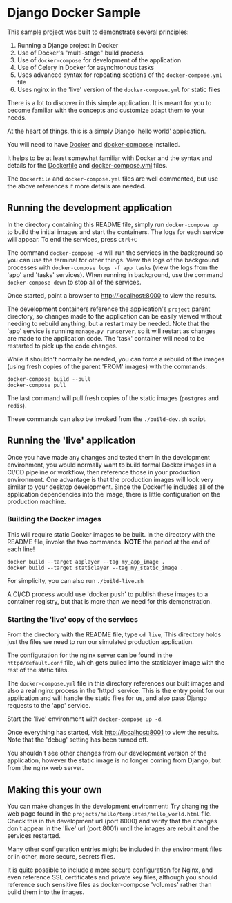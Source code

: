 # Django Docker Sample #

This sample project was built to demonstrate several principles:

  1. Running a Django project in Docker
  2. Use of Docker's "multi-stage" build process
  3. Use of `docker-compose` for development of the application
  4. Use of Celery in Docker for asynchronous tasks
  5. Uses advanced syntax for repeating sections of the `docker-compose.yml` file
  6. Uses nginx in the 'live' version of the `docker-compose.yml` for static files

There is a lot to discover in this simple application.  It is meant for you to become familiar with 
the concepts and customize adapt them to your needs.

At the heart of things, this is a simply Django 'hello world' application.

You will need to have [Docker](https://docs.docker.com/get-docker/) and [docker-compose](https://docs.docker.com/compose/install/) installed.

It helps to be at least somewhat familiar with Docker and the syntax and details 
for the [Dockerfile](https://docs.docker.com/engine/reference/builder/) 
and [docker-compose.yml](https://docs.docker.com/compose/compose-file/) files.

The `Dockerfile` and `docker-compose.yml` files are well commented, but use the above references if more details are needed.


## Running the development application ##

In the directory containing this README file, simply run `docker-compose up` to build the initial images and start the containers. The
logs for each service will appear.  To end the services, press `Ctrl+C`

The command `docker-compose -d` will run the services in the background so you can use the terminal for other things. 
View the logs of the background processes with `docker-compose logs -f app tasks` (view the logs from the 'app' and 'tasks' services).
When running in background, use the command `docker-compose down` to stop all of the services.

Once started, point a browser to [http://localhost:8000](http://localhost:8000) to view the
results.

The development containers reference the application's `project` parent directory, so changes made to the 
application can be easily viewed without needing to rebuild anything, but a restart may be needed.
Note that the 'app' service is running `manage.py runserver`, so it will restart as changes are
made to the application code.  The 'task' container will need to be restarted to pick up the
code changes.

While it shouldn't normally be needed, you can force a rebuild of the images (using
fresh copies of the parent 'FROM' images) with the commands:

    docker-compose build --pull 
    docker-compose pull

The last command will pull fresh copies of the static images (`postgres` and `redis`).

These commands can also be invoked from the `./build-dev.sh` script.

## Running the 'live' application ##

Once you have made any changes and tested them in the development environment, you would normally want to build
formal Docker images in a CI/CD pipeline or workflow, then reference those in your production
environment.  One advantage is that the production images will look very similar to your
desktop development.  Since the Dockerfile includes all of the application dependencies into the image, there
is little configuration on the production machine.

### Building the Docker images ###

This will require static Docker images to be built.  In the directory with the README file, invoke the two commands.
**NOTE** the period at the end of each line!

    docker build --target applayer --tag my_app_image .
    docker build --target staticlayer --tag my_static_image .

For simplicity, you can also run `./build-live.sh`

A CI/CD process would use 'docker push' to publish these images to a container registry, but that is more than
we need for this demonstration.

### Starting the 'live' copy of the services ###

From the directory with the README file, type `cd live`,  This directory holds just the
files we need to run our simulated production application.

The configuration for the nginx server can be found in the `httpd/default.conf` file,
which gets pulled into the staticlayer image with the rest of the static files.

The `docker-compose.yml` file in this directory references our built images and
also a real nginx process in the 'httpd' service.  This is the entry point for our application and will handle the static files for us, and also pass Django requests to the 'app' service.

Start the 'live' environment with `docker-compose up -d`.

Once everything has started, visit [http://localhost:8001](http://localhost:8001) to view the results.  Note that
the 'debug' setting has been turned off.  

You shouldn't see other changes from our development version of the application, however the static image is no longer coming from Django, but from the nginx web server.

## Making this your own ##

You can make changes in the development environment: Try changing the web page found in the `projects/hello/templates/hello_world.html` file.  Check this in the development 
url (port 8000) and verify that the changes don't appear in the 'live' url (port 8001) until the images are rebuilt and the services restarted.

Many other configuration entries might be included in the environment files or in other, more secure, secrets files.

It is quite possible to include a more secure configuration for Nginx, and even reference SSL certificates and private 
key files, although you should reference such sensitive files as docker-compose 'volumes' rather than build them into the images.

